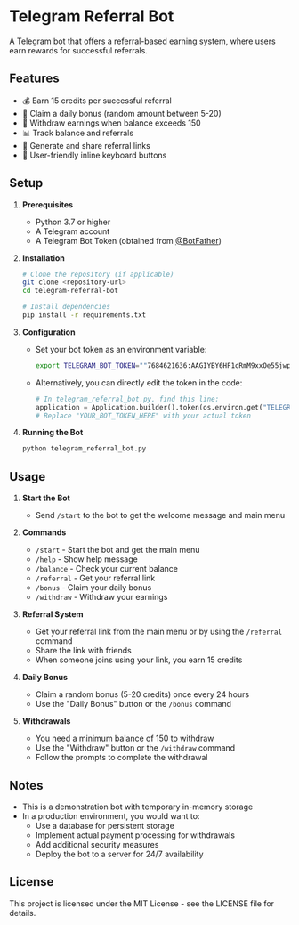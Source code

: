# Telegram Referral Bot

A Telegram bot that offers a referral-based earning system, where users earn rewards for successful referrals.

## Features

- 💰 Earn 15 credits per successful referral
- 🎁 Claim a daily bonus (random amount between 5-20)
- 💸 Withdraw earnings when balance exceeds 150
- 📊 Track balance and referrals
- 🔗 Generate and share referral links
- 📱 User-friendly inline keyboard buttons

## Setup

1. **Prerequisites**
   - Python 3.7 or higher
   - A Telegram account
   - A Telegram Bot Token (obtained from [@BotFather](https://t.me/BotFather))

2. **Installation**
   ```bash
   # Clone the repository (if applicable)
   git clone <repository-url>
   cd telegram-referral-bot
   
   # Install dependencies
   pip install -r requirements.txt
   ```

3. **Configuration**
   - Set your bot token as an environment variable:
     ```bash
     export TELEGRAM_BOT_TOKEN=""7684621636:AAGIYBY6HF1cRmM9xxOe55jwp_Mf_FqYnCc"
     ```
   - Alternatively, you can directly edit the token in the code:
     ```python
     # In telegram_referral_bot.py, find this line:
     application = Application.builder().token(os.environ.get("TELEGRAM_BOT_TOKEN", "YOUR_BOT_TOKEN_HERE")).build()
     # Replace "YOUR_BOT_TOKEN_HERE" with your actual token
     ```

4. **Running the Bot**
   ```bash
   python telegram_referral_bot.py
   ```

## Usage

1. **Start the Bot**
   - Send `/start` to the bot to get the welcome message and main menu

2. **Commands**
   - `/start` - Start the bot and get the main menu
   - `/help` - Show help message
   - `/balance` - Check your current balance
   - `/referral` - Get your referral link
   - `/bonus` - Claim your daily bonus
   - `/withdraw` - Withdraw your earnings

3. **Referral System**
   - Get your referral link from the main menu or by using the `/referral` command
   - Share the link with friends
   - When someone joins using your link, you earn 15 credits

4. **Daily Bonus**
   - Claim a random bonus (5-20 credits) once every 24 hours
   - Use the "Daily Bonus" button or the `/bonus` command

5. **Withdrawals**
   - You need a minimum balance of 150 to withdraw
   - Use the "Withdraw" button or the `/withdraw` command
   - Follow the prompts to complete the withdrawal

## Notes

- This is a demonstration bot with temporary in-memory storage
- In a production environment, you would want to:
  - Use a database for persistent storage
  - Implement actual payment processing for withdrawals
  - Add additional security measures
  - Deploy the bot to a server for 24/7 availability

## License

This project is licensed under the MIT License - see the LICENSE file for details. 
